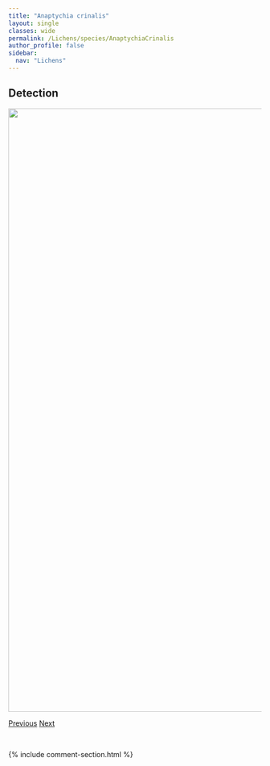 ```yaml
---
title: "Anaptychia crinalis"
layout: single
classes: wide
permalink: /Lichens/species/AnaptychiaCrinalis
author_profile: false
sidebar:
  nav: "Lichens"
---
```


<h2>Detection</h2>

<a href="https://drive.google.com/uc?export=view&id=1HY45hwNtZYRngIpAX8XemSY5uaHA_reF">
<img src="https://drive.google.com/uc?export=view&id=1HY45hwNtZYRngIpAX8XemSY5uaHA_reF" height = "1200" width = "800">
</a>


<a href="/DevelopmentWebsite/Lichens/species/AlectoriaSarmentosaSspSarmentosa" class="pagination--pager" title="Alectoria sarmentosa ssp. sarmentosa">Previous</a> <a href="/DevelopmentWebsite/Lichens/species/ArctomiaDelicatula" class="pagination--pager" title="Arctomia delicatula">Next</a>

<p>&nbsp;</p>

{% include comment-section.html %}

